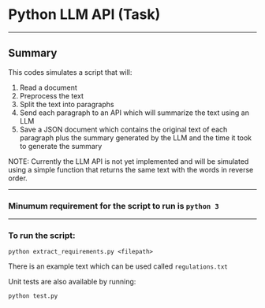# Python LLM API (Task)
---
## Summary

This codes simulates a script that will:
1. Read a document
2. Preprocess the text 
3. Split the text into paragraphs
4. Send each paragraph to an API which will summarize the text using an LLM
5. Save a JSON document which contains the original text of each paragraph plus the summary generated by the LLM and the time it took to generate the summary

NOTE: Currently the LLM API is not yet implemented and will be simulated using
a simple function that returns the same text with the words in reverse order.

---
### Minumum requirement for the script to run is `python 3`
---

### To run the script:

`python extract_requirements.py <filepath>`

There is an example text which can be used called `regulations.txt`

Unit tests are also available by running: 

`python test.py`
